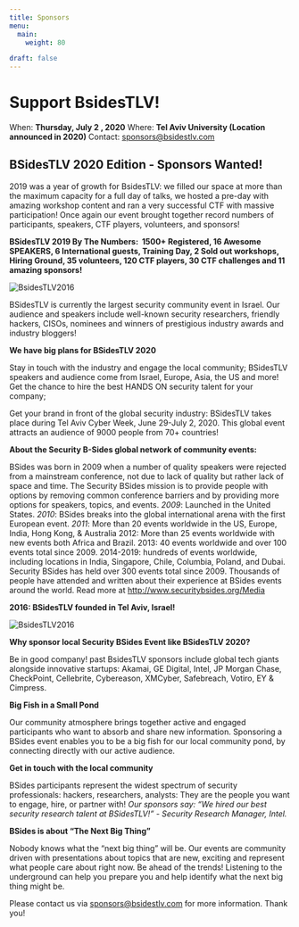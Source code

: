 ```yaml
---
title: Sponsors
menu:
  main:
    weight: 80

draft: false
---
```


# Support BsidesTLV!

When: **Thursday, July 2 , 2020**
Where: **Tel Aviv University (Location announced in 2020)**
Contact: sponsors@bsidestlv.com

## BSidesTLV 2020 Edition - Sponsors Wanted!

2019 was a year of growth for BsidesTLV: we filled our space at more than the maximum capacity for a full day of talks, we hosted a pre-day with amazing workshop content and ran a very successful CTF with massive participation! Once again our event brought together record numbers of  participants, speakers, CTF players, volunteers, and sponsors!

**BSidesTLV 2019 By The Numbers:   1500+ Registered, 16 Awesome SPEAKERS, 6 International guests, Training Day, 2 Sold out workshops, Hiring Ground, 35 volunteers, 120 CTF players, 30 CTF challenges and 11 amazing sponsors!**

![BsidesTLV2016](/images/partners/1.jpeg)

BSidesTLV is currently the largest security community event in Israel. Our audience and speakers include well-known security researchers, friendly hackers, CISOs, nominees and winners of prestigious industry awards and industry bloggers!

**We have big plans for BSidesTLV 2020**

Stay in touch with the industry and engage the local community; BSidesTLV speakers and audience come from Israel, Europe, Asia, the US and more! 
Get the chance to hire the best HANDS ON security talent for your company;

Get your brand in front of the global security industry:
BSidesTLV takes place during Tel Aviv Cyber Week, June 29-July 2, 2020. This global event attracts an audience of 9000 people from 70+ countries!


__**About the Security B-Sides global network of community events:**__

BSides was born in 2009 when a number of quality speakers were rejected from a mainstream conference, not due to lack of quality but rather lack of space and time. The Security BSides mission is to provide people with options by removing common conference barriers and by providing more options for speakers, topics, and events.
*2009*: Launched in the United States.
*2010*: BSides breaks into the global international arena with the first European event.
*2011*: More than 20 events worldwide in the US, Europe, India, Hong Kong, & Australia 2012: More than 25 events worldwide with new events both Africa and Brazil. 2013: 40 events worldwide and over 100 events total since 2009. 2014-2019: hundreds of events worldwide, including locations in India, Singapore, Chile, Columbia, Poland, and Dubai. Security BSides has held over 300 events total since 2009. Thousands of people have attended and written about their experience at BSides events around the world. Read more at http://www.securitybsides.org/Media


**2016: BSidesTLV founded in Tel Aviv, Israel!**

![BsidesTLV2016](/images/partners/2.jpeg)

**Why sponsor local Security BSides Event like BSidesTLV 2020?**

Be in good company! past BsidesTLV sponsors include global tech giants alongside innovative startups: Akamai, GE Digital, Intel, JP Morgan Chase, CheckPoint, Cellebrite, Cybereason, XMCyber, Safebreach, Votiro, EY & Cimpress.


**Big Fish in a Small Pond**

Our community atmosphere brings together active and engaged participants who want to absorb and share new information. Sponsoring a BSides event enables you to be a big fish for our local community pond, by connecting directly with our active audience. 

**Get in touch with the local community**

BSides participants represent the widest spectrum of security professionals: hackers, researchers, analysts: They are the people you want to engage, hire, or partner with!
*Our sponsors say: “We hired our best security research talent at BSidesTLV!”  -
Security Research Manager, Intel.*

**BSides is about “The Next Big Thing”**

Nobody knows what the “next big thing” will be. Our events are community driven with presentations about topics that are new, exciting and represent what people care about right now. Be ahead of the trends! Listening to the underground can help you prepare you and help identify what the next big thing might be.

Please contact us via sponsors@bsidestlv.com for more information. Thank you!
